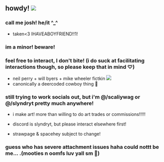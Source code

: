 ## howdy! <img src="https://64.media.tumblr.com/f57468fd0e968dfcdce28974d3f3a4b6/4149a1d35ab9816c-bc/s75x75_c1/df472fffe7b0b12ad2e4cdf550a8610d17e5c9d7.gifv"/>
### call me josh! he/it ^_^
- taken<3 IHAVEABOYFRIEND!!1!
### im a minor! beware!
### feel free to interact, I don't bite! (i do suck at facilitating interactions though, so please keep that in mind ♡)
- neil perry + will byers + mike wheeler fictkin <img src="https://64.media.tumblr.com/975857c5da6a9ac9216e34b61462cb19/d6f9b97610fbb583-b5/s75x75_c1/bd5t be m9b13a9d19cdbdb115427018f62e848b6e155b.gifv"/>
- canonically a deercoded cowboy thing 🦌
### still trying to work socials out, but i'm @/scaliywag or @/slyndryt pretty much anywhere!
- i make art! more than willing to do art trades or commissions!!!!!
- discord is slyndryt, but please interact elsewhere first!

- strawpage & spacehey subject to change! 
### guess who has severe attachment issues haha could nottt be me... .(mooties n oomfs luv yall sm 🫶)



